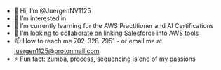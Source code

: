 - 👋 Hi, I’m @JuergenNV1125
- 👀 I’m interested in 
- 🌱 I’m currently learning for the AWS Practitioner and AI Certifications
- 💞️ I’m looking to collaborate on linking Salesforce into AWS tools 
- 📫 How to reach me 702-328-7951 - or email me at juergen1125@protonmail.com
- ⚡ Fun fact: zumba, process, sequencing is one of my passions

<!---
JuergenNV1125/JuergenNV1125 is a ✨ special ✨ repository because its `README.md` (this file) appears on your GitHub profile.
You can click the Preview link to take a look at your changes.
--->
